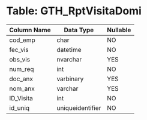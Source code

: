 # Table: GTH_RptVisitaDomi

| Column Name | Data Type | Nullable |
|-------------|-----------|----------|
| cod_emp | char | NO |
| fec_vis | datetime | NO |
| obs_vis | nvarchar | YES |
| num_req | int | NO |
| doc_anx | varbinary | YES |
| nom_anx | varchar | YES |
| ID_Visita | int | NO |
| id_uniq | uniqueidentifier | NO |
